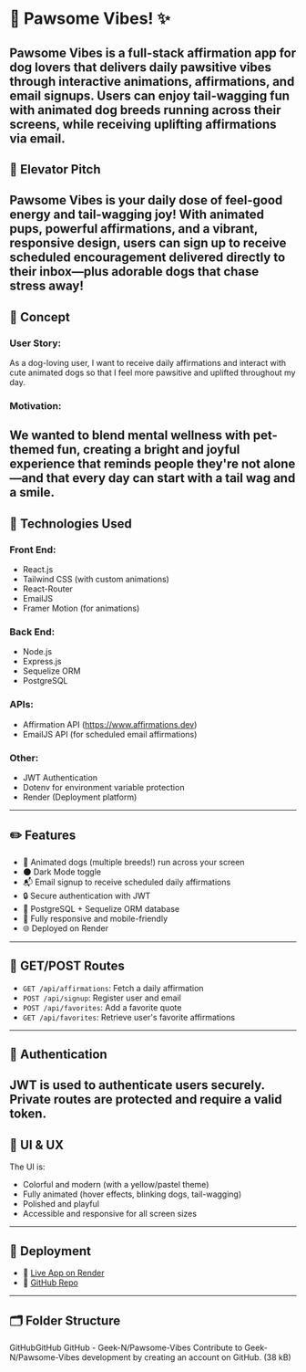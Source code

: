# :feet: Pawsome Vibes! :sparkles:
Pawsome Vibes is a full-stack affirmation app for dog lovers that delivers daily pawsitive vibes through interactive animations, affirmations, and email signups. Users can enjoy tail-wagging fun with animated dog breeds running across their screens, while receiving uplifting affirmations via email.
---
## :star2: Elevator Pitch
Pawsome Vibes is your daily dose of feel-good energy and tail-wagging joy! With animated pups, powerful affirmations, and a vibrant, responsive design, users can sign up to receive scheduled encouragement delivered directly to their inbox—plus adorable dogs that chase stress away!
---
## :brain: Concept
### User Story:
As a dog-loving user, I want to receive daily affirmations and interact with cute animated dogs so that I feel more pawsitive and uplifted throughout my day.
### Motivation:
We wanted to blend mental wellness with pet-themed fun, creating a bright and joyful experience that reminds people they're not alone—and that every day can start with a tail wag and a smile.
---
## :wrench: Technologies Used
### Front End:
- React.js
- Tailwind CSS (with custom animations)
- React-Router
- EmailJS
- Framer Motion (for animations)
### Back End:
- Node.js
- Express.js
- Sequelize ORM
- PostgreSQL
### APIs:
- Affirmation API (https://www.affirmations.dev)
- EmailJS API (for scheduled email affirmations)
### Other:
- JWT Authentication
- Dotenv for environment variable protection
- Render (Deployment platform)
---
## :pencil2: Features
- :dog: Animated dogs (multiple breeds!) run across your screen
- :new_moon: Dark Mode toggle
- :mailbox_with_mail: Email signup to receive scheduled daily affirmations
- :lock: Secure authentication with JWT
- :floppy_disk: PostgreSQL + Sequelize ORM database
- :iphone: Fully responsive and mobile-friendly
- :globe_with_meridians: Deployed on Render
---
## :arrows_counterclockwise: GET/POST Routes
- `GET /api/affirmations`: Fetch a daily affirmation
- `POST /api/signup`: Register user and email
- `POST /api/favorites`: Add a favorite quote
- `GET /api/favorites`: Retrieve user's favorite affirmations
---
## :closed_lock_with_key: Authentication
JWT is used to authenticate users securely. Private routes are protected and require a valid token.
---
## :rainbow: UI & UX
The UI is:
- Colorful and modern (with a yellow/pastel theme)
- Fully animated (hover effects, blinking dogs, tail-wagging)
- Polished and playful
- Accessible and responsive for all screen sizes
---
## :rocket: Deployment
- :link: [Live App on Render](https://pawsome-vibes.onrender.com)
- :open_file_folder: [GitHub Repo](https://github.com/Geek-N/Pawsome-Vibes)
---
## :card_index_dividers: Folder Structure
GitHubGitHub
GitHub - Geek-N/Pawsome-Vibes
Contribute to Geek-N/Pawsome-Vibes development by creating an account on GitHub. (38 kB)
